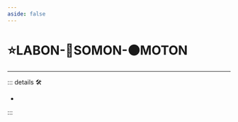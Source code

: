 ```yaml
---
aside: false
---
```

# ⭐<labor>LABON</labor>-🔷<soma>SOMON</soma>-🟠<motor>MOTON</motor>

---

<!-- =================================================== -->
<!-- =================================================== -->
<!-- =================================================== -->
<!-- =================================================== -->
<!-- =================================================== -->
::: details 🛠

-

:::